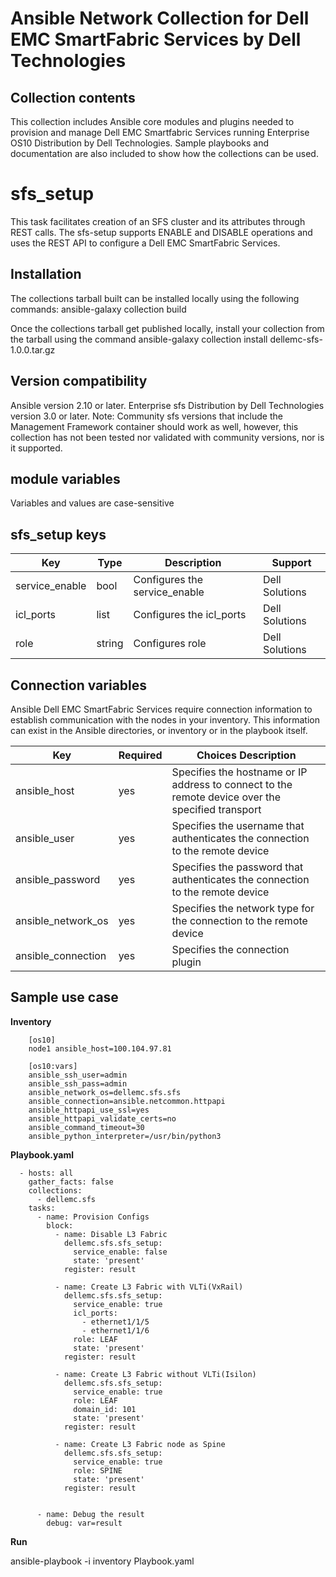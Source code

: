 Ansible Network Collection for Dell EMC SmartFabric Services by Dell Technologies
=================================================================================

Collection contents
-------------------
This collection includes Ansible core modules and plugins needed to provision and manage Dell EMC Smartfabric Services running Enterprise OS10 Distribution by Dell Technologies. Sample playbooks and documentation are also included to show how the collections can be used.

sfs_setup
=========
This task facilitates creation of an SFS cluster and its attributes through REST calls. The sfs-setup supports ENABLE and DISABLE operations and uses the REST API to configure a Dell EMC SmartFabric Services. 

Installation
------------
The collections tarball built can be installed locally using the following commands:
ansible-galaxy collection build

Once the collections tarball get published locally, install your collection from the tarball using the command
ansible-galaxy collection install dellemc-sfs-1.0.0.tar.gz

Version compatibility
---------------------
Ansible version 2.10 or later.
Enterprise sfs Distribution by Dell Technologies version 3.0 or later.
Note: Community sfs  versions that include the Management Framework container should work as well, however, this collection has not been tested nor validated with community versions, nor is it supported.

module variables
----------------
Variables and values are case-sensitive

sfs_setup keys
---------------
Key		      |	Type	|	Description			    |	Support        |
----------------------|---------|-------------------------------------------|------------------|
service_enable	      |	bool	| Configures the service_enable      |	Dell Solutions |
icl_ports	      |	list	| Configures the icl_ports	    |	Dell Solutions |
role |	string	| Configures role   |	Dell Solutions |

Connection variables
--------------------
Ansible Dell EMC SmartFabric Services require connection information to establish communication with the nodes in your inventory. This information can exist in the Ansible directories, or inventory or in the playbook itself.

Key		    |	Required   |            	Choices	Description								    |
--------------------|--------------|--------------------------------------------------------------------------------------------------------|
ansible_host	    |	yes	   |	Specifies the hostname or IP address to connect to the remote device over the specified transport  |
ansible_user	    |	yes	   |	Specifies the username that authenticates the connection to the remote device			    |	
ansible_password    |	yes	   |	Specifies the password that authenticates the connection to the remote device			    |
ansible_network_os  |   yes        |    Specifies the network type for the connection to the remote device                                  |
ansible_connection  |   yes        |    Specifies the connection plugin                                                                     |

Sample use case
---------------

**Inventory**

        [os10]
        node1 ansible_host=100.104.97.81

        [os10:vars]
        ansible_ssh_user=admin
        ansible_ssh_pass=admin
        ansible_network_os=dellemc.sfs.sfs
        ansible_connection=ansible.netcommon.httpapi
        ansible_httpapi_use_ssl=yes
        ansible_httpapi_validate_certs=no
        ansible_command_timeout=30
        ansible_python_interpreter=/usr/bin/python3

**Playbook.yaml**

      - hosts: all
        gather_facts: false
        collections: 
          - dellemc.sfs
        tasks:
          - name: Provision Configs
            block:
              - name: Disable L3 Fabric
                dellemc.sfs.sfs_setup:
                  service_enable: false
                  state: 'present'
                register: result

              - name: Create L3 Fabric with VLTi(VxRail)
                dellemc.sfs.sfs_setup:
                  service_enable: true
                  icl_ports:
                    - ethernet1/1/5
                    - ethernet1/1/6
                  role: LEAF
                  state: 'present'
                register: result

              - name: Create L3 Fabric without VLTi(Isilon)
                dellemc.sfs.sfs_setup:
                  service_enable: true
                  role: LEAF
                  domain_id: 101
                  state: 'present'
                register: result

              - name: Create L3 Fabric node as Spine
                dellemc.sfs.sfs_setup:
                  service_enable: true
                  role: SPINE
                  state: 'present'
                register: result


          - name: Debug the result
            debug: var=result

             	
**Run**

ansible-playbook -i inventory Playbook.yaml



